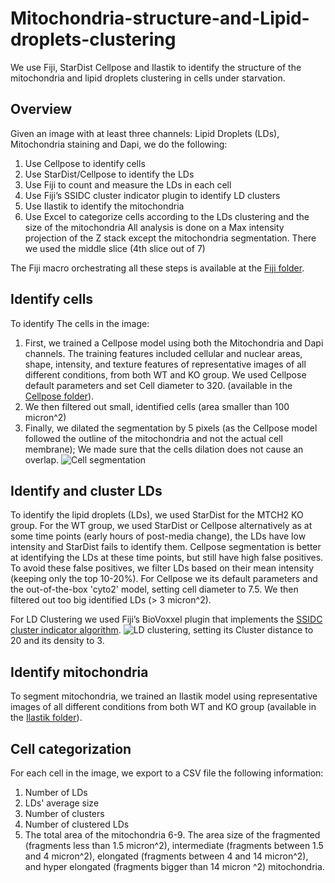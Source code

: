 # Mitochondria-structure-and-Lipid-droplets-clustering
We use Fiji, StarDist Cellpose and Ilastik to identify the structure of the mitochondria and lipid droplets clustering in cells under starvation. 
## Overview
Given an image with at least three channels: Lipid Droplets (LDs), Mitochondria staining and Dapi, we do the following:
1. Use Cellpose to identify cells
2. Use StarDist/Cellpose to identify the LDs
3. Use Fiji to count and measure the LDs in each cell
4. Use Fiji’s SSIDC cluster indicator plugin to identify LD clusters
5. Use Ilastik to identify the mitochondria
6. Use Excel to categorize cells according to the LDs clustering and the size of the mitochondria
All analysis is done on a Max intensity projection of the Z stack except the mitochondria segmentation. There we used the middle slice (4th slice out of 7)

The Fiji macro orchestrating all these steps is available at the [Fiji folder](../../tree/main/Fiji).
## Identify cells
To identify The cells in the image:
1. First, we trained a Cellpose model using both the Mitochondria and Dapi channels. The training features included cellular and nuclear areas, shape, intensity, and texture features of representative images of all different conditions, from both WT and KO group. We used Cellpose default parameters and set Cell diameter to 320. (available in the [Cellpose folder](../../tree/main/Cellpose)).
2. We then filtered out small, identified cells (area smaller than 100 micron^2)
3. Finally, we dilated the segmentation by 5 pixels (as the Cellpose model followed the outline of the mitochondria and not the actual cell membrane); We made sure that the cells dilation does not cause an overlap.
![Cell segmentation](https://github.com/WIS-MICC-CellObservatory/Mitochondria-structure-and-Lipid-droplets-clustering/assets/64706090/b14a8658-0810-4093-b68f-0dad955bd585)
## Identify and cluster LDs
To identify the lipid droplets (LDs), we used StarDist for the MTCH2 KO group. For the WT group, we used StarDist or Cellpose alternatively as at some time points (early hours of post-media change), the LDs have low intensity and StarDist fails to identify them. Cellpose segmentation is better at identifying the LDs at these time points, but still have high false positives. To avoid these false positives, we filter LDs based on their mean intensity (keeping only the top 10-20%). For Cellpose we its default parameters and the out-of-the-box 'cyto2' model, setting cell diameter to 7.5. We then filtered out too big identified LDs (> 3 micron^2).

For LD Clustering we used Fiji’s BioVoxxel plugin that implements the [SSIDC cluster indicator algorithm](https://imagej.net/plugins/biovoxxel-toolbox#:~:text=changed%20in%20future.-,SSIDC%20Cluster%20Indicator,invariant%20density%20based%20clustering%20DBSCAN).
![LD clustering](https://github.com/WIS-MICC-CellObservatory/Mitochondria-structure-and-Lipid-droplets-clustering/assets/64706090/660f1375-b74d-4eea-ad77-3001f54c1b22), setting its Cluster distance to 20 and its density to 3.
## Identify mitochondria
To segment mitochondria, we trained an Ilastik model using representative images of all different conditions from both WT and KO group (available in the [Ilastik folder](../../tree/main/Ilastik)).
## Cell categorization
For each cell in the image, we export to a CSV file the following information:
1. Number of LDs
2. LDs' average size
3. Number of clusters
4. Number of clustered LDs
5. The total area of the mitochondria
6-9. The area size of the fragmented (fragments less than 1.5 micron^2), intermediate (fragments between 1.5 and 4 micron^2), elongated (fragments between 4 and 14 micron^2), and hyper elongated (fragments bigger than 14 micron ^2) mitochondria.

